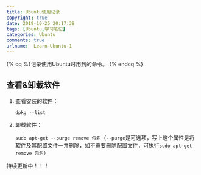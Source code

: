 ```yaml
---
title: Ubuntu使用记录
copyright: true
date: 2019-10-25 20:17:38
tags: [Ubuntu,学习笔记]
categories: Ubuntu
comments: true
urlname:  Learn-Ubuntu-1
---
```




{% cq %}记录使用Ubuntu时用到的命令。 {% endcq %}

<!--more-->



## 查看&卸载软件

1. 查看安装的软件：

   `dpkg --list`

2. 卸载软件：

   `sudo apt-get --purge remove 包名`（`--purge`是可选项，写上这个属性是将软件及其配置文件一并删除，如不需要删除配置文件，可执行`sudo apt-get remove 包名`）



持续更新中！！！
